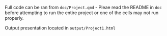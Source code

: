 Full code can be ran from `doc/Project.qmd` - Pleae read the README in `doc` before attempting to run the entire project or one of the cells may not run properly.

Output presentation located in `output/Project1.html`